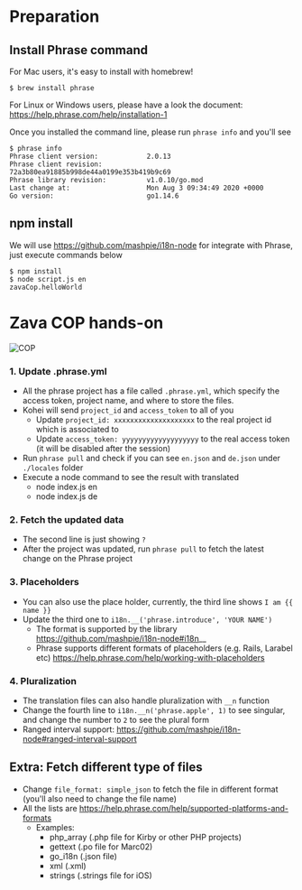 

# Preparation

## Install Phrase command

For Mac users, it's easy to install with homebrew!
```
$ brew install phrase
```

For Linux or Windows users, please have a look the document: https://help.phrase.com/help/installation-1

Once you installed the command line, please run `phrase info` and you'll see

```
$ phrase info
Phrase client version:            2.0.13
Phrase client revision:           72a3b80ea91885b998de44a0199e353b419b9c69
Phrase library revision:          v1.0.10/go.mod
Last change at:                   Mon Aug 3 09:34:49 2020 +0000
Go version:                       go1.14.6
```

## npm install

We will use https://github.com/mashpie/i18n-node for integrate with Phrase, just execute commands below

```
$ npm install
$ node script.js en
zavaCop.helloWorld
```

# Zava COP hands-on

![COP](/img/ss1.png)

### 1. Update .phrase.yml

- All the phrase project has a file called `.phrase.yml`, which specify the access token, project name, and where to store the files.
- Kohei will send `project_id` and `access_token` to all of you
  - Update `project_id: xxxxxxxxxxxxxxxxxxxx` to the real project id which is associated to 
  - Update `access_token: yyyyyyyyyyyyyyyyyyy` to the real access token (it will be disabled after the session)
- Run `phrase pull` and check if you can see `en.json` and `de.json` under `./locales` folder
- Execute a node command to see the result with translated
  - node index.js en
  - node index.js de

### 2. Fetch the updated data

- The second line is just showing `?`
- After the project was updated, run `phrase pull` to fetch the latest change on the Phrase project

### 3. Placeholders

- You can also use the place holder, currently, the third line shows `I am {{ name }}`
- Update the third one to `i18n.__('phrase.introduce', 'YOUR NAME')`
  - The format is supported by the library https://github.com/mashpie/i18n-node#i18n__
  - Phrase supports different formats of placeholders (e.g. Rails, Larabel etc) https://help.phrase.com/help/working-with-placeholders

### 4. Pluralization

- The translation files can also handle pluralization with `__n` function
- Change the fourth line to `i18n.__n('phrase.apple', 1)` to see singular, and change the number to `2` to see the plural form
- Ranged interval support: https://github.com/mashpie/i18n-node#ranged-interval-support

## Extra: Fetch different type of files
 - Change `file_format: simple_json` to fetch the file in different format (you'll also need to change the file name)
 - All the lists are https://help.phrase.com/help/supported-platforms-and-formats
   - Examples:
     - php_array (.php file for Kirby or other PHP projects)
     - gettext (.po file for Marc02)
     - go_i18n (.json file)
     - xml (.xml)
     - strings (.strings file for iOS)
